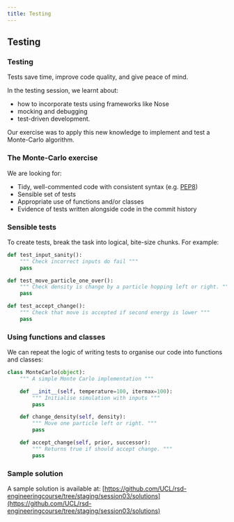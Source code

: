 ```yaml
---
title: Testing
---
```


## Testing

### Testing

Tests save time, improve code quality, and give peace of mind. 

In the testing session, we learnt about:

* how to incorporate tests using frameworks like Nose
* mocking and debugging
* test-driven development. 

Our exercise was to apply this new knowledge to implement and test a Monte-Carlo algorithm.

### The Monte-Carlo exercise

We are looking for:

* Tidy, well-commented code with consistent syntax (e.g. [PEP8](https://www.python.org/dev/peps/pep-0008/))
* Sensible set of tests
* Appropriate use of functions and/or classes
* Evidence of tests written alongside code in the commit history

### Sensible tests

To create tests, break the task into logical, bite-size chunks. For example:

``` python
def test_input_sanity():
    """ Check incorrect inputs do fail """
    pass

def test_move_particle_one_over():
    """ Check density is change by a particle hopping left or right. """
    pass

def test_accept_change():
    """ Check that move is accepted if second energy is lower """
    pass
```

### Using functions and classes

We can repeat the logic of writing tests to organise our code into functions and classes:

``` python
class MonteCarlo(object):
    """ A simple Monte Carlo implementation """

    def __init__(self, temperature=100, itermax=100):
        """ Initialise simulation with inputs """
        pass

    def change_density(self, density):
        """ Move one particle left or right. """
        pass

    def accept_change(self, prior, successor):
        """ Returns true if should accept change. """
        pass
```

### Sample solution

A sample solution is available at: 
[https://github.com/UCL/rsd-engineeringcourse/tree/staging/session03/solutions](https://github.com/UCL/rsd-engineeringcourse/tree/staging/session03/solutions)


